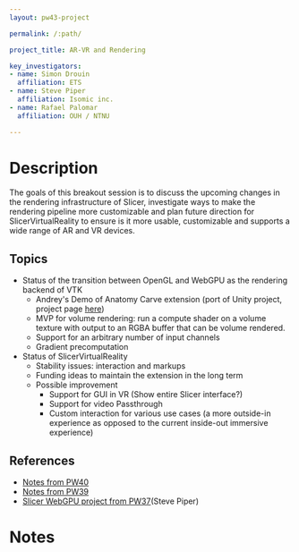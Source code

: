```yaml
---
layout: pw43-project

permalink: /:path/

project_title: AR-VR and Rendering

key_investigators:
- name: Simon Drouin
  affiliation: ETS
- name: Steve Piper
  affiliation: Isomic inc.
- name: Rafael Palomar
  affiliation: OUH / NTNU

---
```

# Description
The goals of this breakout session is to discuss the upcoming changes in the rendering infrastructure of Slicer, investigate ways to make the rendering pipeline more customizable and plan future direction for SlicerVirtualReality to ensure is it more usable, customizable and supports a wide range of AR and VR devices.

## Topics
* Status of the transition between OpenGL and WebGPU as the rendering backend of VTK
  * Andrey's Demo of Anatomy Carve extension (port of Unity project, project page [here](https://projectweek.na-mic.org/PW43_2025_Montreal/Projects/SegmentAwareCarvingOfVolumes/))
  * MVP for volume rendering: run a compute shader on a volume texture with output to an RGBA buffer that can be volume rendered.
  * Support for an arbitrary number of input channels
  * Gradient precomputation
* Status of SlicerVirtualReality
  * Stability issues: interaction and markups 
  * Funding ideas to maintain the extension in the long term
  * Possible improvement
    * Support for GUI in VR (Show entire Slicer interface?)
    * Support for video Passthrough
    * Custom interaction for various use cases (a more outside-in experience as opposed to the current inside-out immersive experience)

## References
* [Notes from PW40](https://projectweek.na-mic.org/PW40_2024_GranCanaria/BreakoutSessions/Rendering/)
* [Notes from PW39](https://projectweek.na-mic.org/PW39_2023_Montreal/BreakoutSessions/RenderingBreakout/)
* [Slicer WebGPU project from PW37](https://projectweek.na-mic.org/PW37_2022_Virtual/Projects/SlicerWGPU/)(Steve Piper)

# Notes

